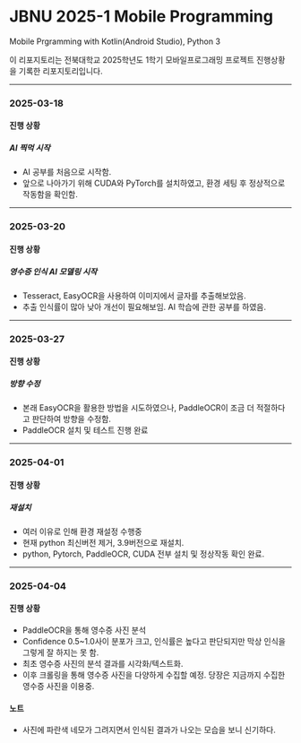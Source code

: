 # JBNU 2025-1 Mobile Programming
Mobile Prgramming with Kotlin(Android Studio), Python 3

이 리포지토리는 전북대학교 2025학년도 1학기 모바일프로그래밍 프로젝트 진행상황을 기록한 리포지토리입니다.

---
### 2025-03-18
 #### 진행 상황
  ##### AI 찍먹 시작
   - AI 공부를 처음으로 시작함.
   - 앞으로 나아가기 위해 CUDA와 PyTorch를 설치하였고, 환경 세팅 후 정상적으로 작동함을 확인함.
---

### 2025-03-20
 #### 진행 상황
  ##### 영수증 인식 AI 모델링 시작
   - Tesseract, EasyOCR을 사용하여 이미지에서 글자를 추출해보았음.
   - 추출 인식률이 많아 낮아 개선이 필요해보임. AI 학습에 관한 공부를 하였음.

---
### 2025-03-27
 #### 진행 상황
  ##### 방향 수정
   - 본래 EasyOCR을 활용한 방법을 시도하였으나, PaddleOCR이 조금 더 적절하다고 판단하여 방향을 수정함.
   - PaddleOCR 설치 및 테스트 진행 완료

---
### 2025-04-01
 #### 진행 상황
  ##### 재설치
   - 여러 이유로 인해 환경 재설정 수행중
   - 현재 python 최신버전 제거, 3.9버전으로 재설치.
   - python, Pytorch, PaddleOCR, CUDA 전부 설치 및 정상작동 확인 완료.

---
### 2025-04-04
 #### 진행 상황
   - PaddleOCR을 통해 영수증 사진 분석
   - Confidence 0.5~1.0사이 분포가 크고, 인식률은 높다고 판단되지만 막상 인식을 그렇게 잘 하지는 못 함.
   - 최초 영수증 사진의 분석 결과를 시각화/텍스트화.
   - 이후 크롤링을 통해 영수증 사진을 다양하게 수집할 예정. 당장은 지금까지 수집한 영수증 사진을 이용중.
 #### 노트
   - 사진에 파란색 네모가 그려지면서 인식된 결과가 나오는 모습을 보니 신기하다.